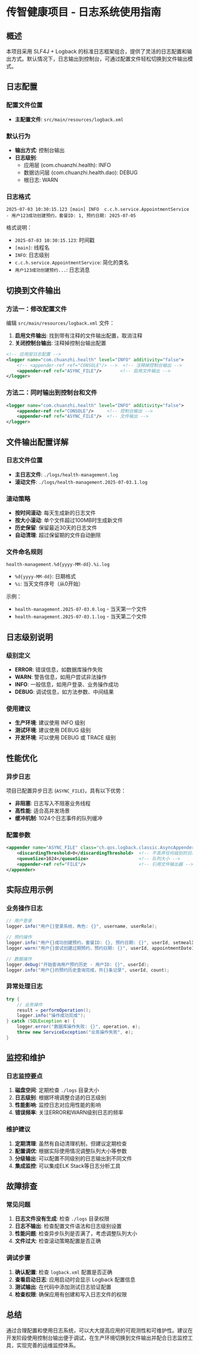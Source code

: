 # 传智健康项目 - 日志系统使用指南

## 概述

本项目采用 SLF4J + Logback 的标准日志框架组合，提供了灵活的日志配置和输出方式。默认情况下，日志输出到控制台，可通过配置文件轻松切换到文件输出模式。

## 日志配置

### 配置文件位置
- **主配置文件**: `src/main/resources/logback.xml`

### 默认行为
- **输出方式**: 控制台输出
- **日志级别**: 
  - 应用层 (com.chuanzhi.health): INFO
  - 数据访问层 (com.chuanzhi.health.dao): DEBUG  
  - 根日志: WARN

### 日志格式
```
2025-07-03 10:30:15.123 [main] INFO  c.c.h.service.AppointmentService - 用户123成功创建预约，套餐ID: 1, 预约日期: 2025-07-05
```

格式说明：
- `2025-07-03 10:30:15.123`: 时间戳
- `[main]`: 线程名
- `INFO`: 日志级别
- `c.c.h.service.AppointmentService`: 简化的类名
- `用户123成功创建预约...`: 日志消息

## 切换到文件输出

### 方法一：修改配置文件
编辑 `src/main/resources/logback.xml` 文件：

1. **启用文件输出**: 找到带有注释的文件输出配置，取消注释
2. **关闭控制台输出**: 注释掉控制台输出配置

```xml
<!-- 应用层日志配置 -->
<logger name="com.chuanzhi.health" level="INFO" additivity="false">
    <!-- <appender-ref ref="CONSOLE"/> -->  <!-- 注释掉控制台输出 -->
    <appender-ref ref="ASYNC_FILE"/>       <!-- 启用文件输出 -->
</logger>
```

### 方法二：同时输出到控制台和文件
```xml
<logger name="com.chuanzhi.health" level="INFO" additivity="false">
    <appender-ref ref="CONSOLE"/>     <!-- 控制台输出 -->
    <appender-ref ref="ASYNC_FILE"/>  <!-- 文件输出 -->
</logger>
```

## 文件输出配置详解

### 日志文件位置
- **主日志文件**: `./logs/health-management.log`
- **滚动文件**: `./logs/health-management.2025-07-03.1.log`

### 滚动策略
- **按时间滚动**: 每天生成新的日志文件
- **按大小滚动**: 单个文件超过100MB时生成新文件
- **历史保留**: 保留最近30天的日志文件
- **自动清理**: 超过保留期的文件自动删除

### 文件命名规则
```
health-management.%d{yyyy-MM-dd}.%i.log
```
- `%d{yyyy-MM-dd}`: 日期格式
- `%i`: 当天文件序号（从0开始）

示例：
- `health-management.2025-07-03.0.log` - 当天第一个文件
- `health-management.2025-07-03.1.log` - 当天第二个文件

## 日志级别说明

### 级别定义
- **ERROR**: 错误信息，如数据库操作失败
- **WARN**: 警告信息，如用户尝试非法操作
- **INFO**: 一般信息，如用户登录、业务操作成功
- **DEBUG**: 调试信息，如方法参数、中间结果

### 使用建议
- **生产环境**: 建议使用 INFO 级别
- **测试环境**: 建议使用 DEBUG 级别
- **开发环境**: 可以使用 DEBUG 或 TRACE 级别

## 性能优化

### 异步日志
项目已配置异步日志 (`ASYNC_FILE`)，具有以下优势：
- **非阻塞**: 日志写入不阻塞业务线程
- **高性能**: 适合高并发场景
- **缓冲机制**: 1024个日志事件的队列缓冲

### 配置参数
```xml
<appender name="ASYNC_FILE" class="ch.qos.logback.classic.AsyncAppender">
    <discardingThreshold>0</discardingThreshold>  <!-- 不丢弃任何级别的日志 -->
    <queueSize>1024</queueSize>                   <!-- 队列大小 -->
    <appender-ref ref="FILE"/>                    <!-- 引用文件输出器 -->
</appender>
```

## 实际应用示例

### 业务操作日志
```java
// 用户登录
logger.info("用户{}登录系统，角色: {}", username, userRole);

// 预约操作
logger.info("用户{}成功创建预约，套餐ID: {}, 预约日期: {}", userId, setmealId, appointmentDate);
logger.warn("用户{}尝试创建过期预约，预约日期: {}", userId, appointmentDate);

// 数据操作
logger.debug("开始查询用户预约历史 - 用户ID: {}", userId);
logger.info("用户{}的预约历史查询完成，共{}条记录", userId, count);
```

### 异常处理日志
```java
try {
    // 业务操作
    result = performOperation();
    logger.info("操作成功完成");
} catch (SQLException e) {
    logger.error("数据库操作失败: {}", operation, e);
    throw new ServiceException("业务操作失败", e);
}
```

## 监控和维护

### 日志监控要点
1. **磁盘空间**: 定期检查 `./logs` 目录大小
2. **日志级别**: 根据环境调整合适的日志级别
3. **性能影响**: 监控日志对应用性能的影响
4. **错误频率**: 关注ERROR和WARN级别日志的频率

### 维护建议
1. **定期清理**: 虽然有自动清理机制，但建议定期检查
2. **配置调优**: 根据实际使用情况调整队列大小等参数
3. **分级输出**: 可以配置不同级别的日志输出到不同文件
4. **集成监控**: 可以集成ELK Stack等日志分析工具

## 故障排查

### 常见问题
1. **日志文件没有生成**: 检查 `./logs` 目录权限
2. **日志不输出**: 检查配置文件语法和日志级别设置
3. **性能问题**: 检查异步队列是否满了，考虑调整队列大小
4. **文件过大**: 检查滚动策略配置是否正确

### 调试步骤
1. **确认配置**: 检查 `logback.xml` 配置是否正确
2. **查看启动日志**: 应用启动时会显示 Logback 配置信息
3. **测试输出**: 在代码中添加测试日志验证配置
4. **检查权限**: 确保应用有创建和写入日志文件的权限

## 总结

通过合理配置和使用日志系统，可以大大提高应用的可观测性和可维护性。建议在开发阶段使用控制台输出便于调试，在生产环境切换到文件输出并配合日志监控工具，实现完善的运维监控体系。
